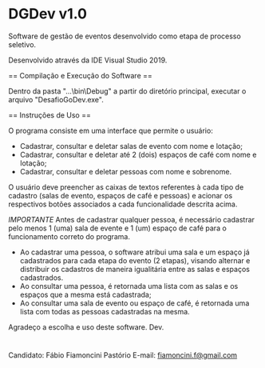 # DGDev v1.0
 Software de gestão de eventos desenvolvido como etapa de processo seletivo.
 
 Desenvolvido através da IDE Visual Studio 2019.
 
 == Compilação e Execução do Software ==
 
 Dentro da pasta "...\bin\Debug" a partir do diretório principal, executar o arquivo "DesafioGoDev.exe".
 
 == Instruções de Uso ==
 
 O programa consiste em uma interface que permite o usuário:
 - Cadastrar, consultar e deletar salas de evento com nome e lotação;
 - Cadastrar, consultar e deletar até 2 (dois) espaços de café com nome e lotação;
 - Cadastrar, consultar e deletar pessoas com nome e sobrenome.

O usuário deve preencher as caixas de textos referentes à cada tipo de cadastro (salas de evento, espaços de café e pessoas) e acionar os respectivos botões associados a cada funcionalidade descrita acima.

*IMPORTANTE*
Antes de cadastrar qualquer pessoa, é necessário cadastrar pelo menos 1 (uma) sala de evente e 1 (um) espaço de café para o funcionamento correto do programa.

 - Ao cadastrar uma pessoa, o software atribui uma sala e um espaço já cadastrados para cada etapa do evento (2 etapas), visando alternar e distribuir os cadastros de maneira igualitária entre as salas e espaços cadastrados. 
 - Ao consultar uma pessoa, é retornada uma lista com as salas e os espaços que a mesma está cadastrada; 
 - Ao consultar uma sala de evento ou espaço de café, é retornada uma lista com todas as pessoas cadastradas na mesma.

Agradeço a escolha e uso deste software.
Dev.

#

Candidato: Fábio Fiamoncini Pastório
E-mail: fiamoncini.f@gmail.com
 
 
